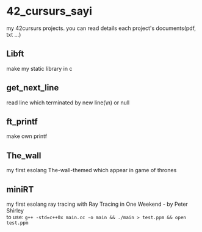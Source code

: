 # 42_cursurs_sayi

my 42cursurs projects.
you can read details each project's documents(pdf, txt ...)

## Libft
make my static library in c

## get_next_line
read line which terminated by new line(\n) or null

## ft_printf
make own printf

## The_wall
my first esolang The-wall-themed which appear in game of thrones

## miniRT
my first esolang ray tracing with Ray Tracing in One Weekend - by Peter Shirley  
to use: 
```g++ -std=c++0x main.cc -o main && ./main > test.ppm && open test.ppm```
